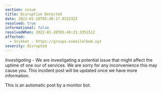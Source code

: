 ```yaml
---
section: issue
title: Disruption Detected
date: 2022-01-28T05:48:17.032232Z
resolved: true
informational: false
resolvedWhen: 2022-01-28T05:49:23.335151Z
affected:
  - Snikket - https://groups.esmailelbob.xyz
severity: disrupted
---
```

*Investigating* - We are investigating a potential issue that might affect the uptime of one our of services. We are sorry for any inconvenience this may cause you. This incident post will be updated once we have more information.

This is an automatic post by a monitor bot.
        